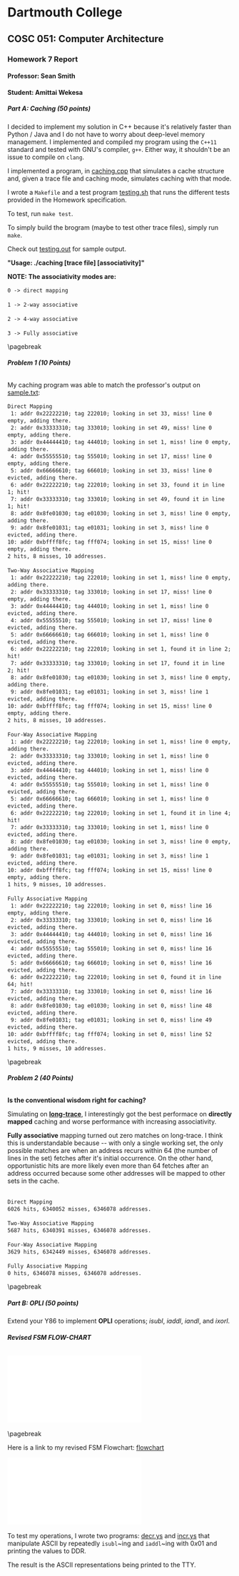 # Dartmouth College

## COSC 051: Computer Architecture

### Homework 7 Report

#### Professor: Sean Smith

#### Student: Amittai Wekesa

##### Part A: Caching (50 points)

I decided to implement my solution in C++ because it's relatively faster than Python / Java 
and I do not have to worry about deep-level memory management.
I implemented and compiled my program using the `C++11` standard and tested with GNU's compiler, `g++`.
Either way, it shouldn't be an issue to compile on `clang`.

I implemented a program, in [caching.cpp](./caching/caching.cpp) 
that simulates a cache structure and, given a trace file and caching mode,
simulates caching with that mode.

I wrote a `Makefile` and a test program [testing.sh](./caching/testing.out) that runs the different tests provided in the Homework specification.

To test, run `make test`.

To simply build the brogram (maybe to test other trace files), simply run `make`.

Check out [testing.out](./caching/testing.out) for sample output.

**"Usage: ./caching \[trace file\] \[associativity\]"**

**NOTE: The associativity modes are:**

```text
0 -> direct mapping

1 -> 2-way associative

2 -> 4-way associative

3 -> Fully associative
```

\pagebreak

###### **Problem 1 (10 Points)**

My caching program was able to match the professor's output on [sample.txt](./caching/data/sample.txt):

```text
Direct Mapping
 1: addr 0x22222210; tag 222010; looking in set 33, miss! line 0 empty, adding there.
 2: addr 0x33333310; tag 333010; looking in set 49, miss! line 0 empty, adding there.
 3: addr 0x44444410; tag 444010; looking in set 1, miss! line 0 empty, adding there.
 4: addr 0x55555510; tag 555010; looking in set 17, miss! line 0 empty, adding there.
 5: addr 0x66666610; tag 666010; looking in set 33, miss! line 0 evicted, adding there.
 6: addr 0x22222210; tag 222010; looking in set 33, found it in line 1; hit!
 7: addr 0x33333310; tag 333010; looking in set 49, found it in line 1; hit!
 8: addr 0x8fe01030; tag e01030; looking in set 3, miss! line 0 empty, adding there.
 9: addr 0x8fe01031; tag e01031; looking in set 3, miss! line 0 evicted, adding there.
10: addr 0xbffff8fc; tag fff074; looking in set 15, miss! line 0 empty, adding there.
2 hits, 8 misses, 10 addresses.

Two-Way Associative Mapping
 1: addr 0x22222210; tag 222010; looking in set 1, miss! line 0 empty, adding there.
 2: addr 0x33333310; tag 333010; looking in set 17, miss! line 0 empty, adding there.
 3: addr 0x44444410; tag 444010; looking in set 1, miss! line 0 evicted, adding there.
 4: addr 0x55555510; tag 555010; looking in set 17, miss! line 0 evicted, adding there.
 5: addr 0x66666610; tag 666010; looking in set 1, miss! line 0 evicted, adding there.
 6: addr 0x22222210; tag 222010; looking in set 1, found it in line 2; hit!
 7: addr 0x33333310; tag 333010; looking in set 17, found it in line 2; hit!
 8: addr 0x8fe01030; tag e01030; looking in set 3, miss! line 0 empty, adding there.
 9: addr 0x8fe01031; tag e01031; looking in set 3, miss! line 1 evicted, adding there.
10: addr 0xbffff8fc; tag fff074; looking in set 15, miss! line 0 empty, adding there.
2 hits, 8 misses, 10 addresses.

Four-Way Associative Mapping
 1: addr 0x22222210; tag 222010; looking in set 1, miss! line 0 empty, adding there.
 2: addr 0x33333310; tag 333010; looking in set 1, miss! line 0 evicted, adding there.
 3: addr 0x44444410; tag 444010; looking in set 1, miss! line 0 evicted, adding there.
 4: addr 0x55555510; tag 555010; looking in set 1, miss! line 0 evicted, adding there.
 5: addr 0x66666610; tag 666010; looking in set 1, miss! line 0 evicted, adding there.
 6: addr 0x22222210; tag 222010; looking in set 1, found it in line 4; hit!
 7: addr 0x33333310; tag 333010; looking in set 1, miss! line 0 evicted, adding there.
 8: addr 0x8fe01030; tag e01030; looking in set 3, miss! line 0 empty, adding there.
 9: addr 0x8fe01031; tag e01031; looking in set 3, miss! line 1 evicted, adding there.
10: addr 0xbffff8fc; tag fff074; looking in set 15, miss! line 0 empty, adding there.
1 hits, 9 misses, 10 addresses.

Fully Associative Mapping
 1: addr 0x22222210; tag 222010; looking in set 0, miss! line 16 empty, adding there.
 2: addr 0x33333310; tag 333010; looking in set 0, miss! line 16 evicted, adding there.
 3: addr 0x44444410; tag 444010; looking in set 0, miss! line 16 evicted, adding there.
 4: addr 0x55555510; tag 555010; looking in set 0, miss! line 16 evicted, adding there.
 5: addr 0x66666610; tag 666010; looking in set 0, miss! line 16 evicted, adding there.
 6: addr 0x22222210; tag 222010; looking in set 0, found it in line 64; hit!
 7: addr 0x33333310; tag 333010; looking in set 0, miss! line 16 evicted, adding there.
 8: addr 0x8fe01030; tag e01030; looking in set 0, miss! line 48 evicted, adding there.
 9: addr 0x8fe01031; tag e01031; looking in set 0, miss! line 49 evicted, adding there.
10: addr 0xbffff8fc; tag fff074; looking in set 0, miss! line 52 evicted, adding there.
1 hits, 9 misses, 10 addresses.
```

\pagebreak

###### **Problem 2 (40 Points)**

**Is the conventional wisdom right for caching?**

Simulating on **[long-trace](./caching/data/long-trace.txt)**, I interestingly got the best performace on 
**directly mapped** caching and worse performance with increasing associativity.

**Fully associative** mapping turned out zero matches on long-trace. I think this is understandable because
-- with only a single working set, the only possible matches are when an address recurs within
64 (the number of lines in the set) fetches after it's initial occurrence. On the other hand, opportunistic hits
are more likely even more than 64 fetches after an address occurred because some other addresses
will be mapped to other sets in the cache.

```text

Direct Mapping
6026 hits, 6340052 misses, 6346078 addresses.

Two-Way Associative Mapping
5687 hits, 6340391 misses, 6346078 addresses.

Four-Way Associative Mapping
3629 hits, 6342449 misses, 6346078 addresses.

Fully Associative Mapping
0 hits, 6346078 misses, 6346078 addresses.
```

\pagebreak

##### Part B: OPLI (50 points)

Extend your Y86 to implement **OPLI** operations; *isubl*, *iaddl*, *iandl*, and *ixorl*.

###### **Revised FSM FLOW-CHART**

![FSM Flowchart](./opli/FSM-flowchart.pdf)

\pagebreak

Here is a link to my revised FSM Flowchart: [flowchart](https://docs.google.com/spreadsheets/d/1Y-jy17e7BDQuHTnzAOQJXc1KrbbA7WLCSsbRB1Qun6c/edit#gid=372062055)

![FSM matrix](./opli/FSM-matrix.pdf)

To test my operations, I wrote two programs: [decr.ys](./opli/decr.hex) and [incr.ys](./opli/decr.hex)
that manipulate ASCII by repeatedly `isubl`~ing and `iaddl`~ing with $0x01$ and printing the values to DDR.

The result is the ASCII representations being printed to the TTY.
